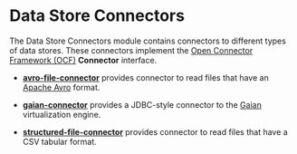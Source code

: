 <!-- SPDX-License-Identifier: Apache-2.0 -->
<!-- Copyright Contributors to the ODPi Egeria project. -->

# Data Store Connectors

The Data Store Connectors module contains connectors to different types of data stores.  These connectors implement the
[Open Connector Framework (OCF)](../../../frameworks/open-connector-framework) **Connector** interface.

* **[avro-file-connector](avro-file-connector)** provides connector to read files
that have an [Apache Avro](https://avro.apache.org/https://avro.apache.org/) format.

* **[gaian-connector](gaian-connector)** provides a JDBC-style connector to the [Gaian](https://github.com/gaiandb/gaiandb) virtualization
engine.

* **[structured-file-connector](structured-file-connector)** provides connector to read files
that have a CSV tabular format.